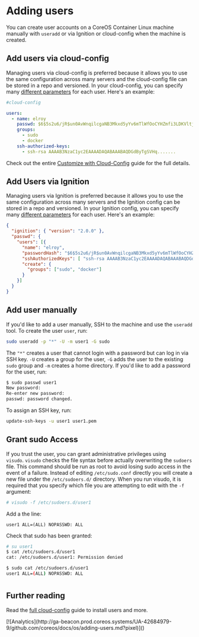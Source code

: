 # Adding users

You can create user accounts on a CoreOS Container Linux machine manually with `useradd` or via Ignition or cloud-config when the machine is created.

## Add users via cloud-config

Managing users via cloud-config is preferred because it allows you to use the same configuration across many servers and the cloud-config file can be stored in a repo and versioned. In your cloud-config, you can specify many [different parameters](https://github.com/coreos/coreos-cloudinit/blob/master/Documentation/cloud-config.md/#users) for each user. Here's an example:

```yaml
#cloud-config

users:
  - name: elroy
    passwd: $6$5s2u6/jR$un0AvWnqilcgaNB3Mkxd5yYv6mTlWfOoCYHZmfi3LDKVltj.E8XNKEcwWm...
    groups:
      - sudo
      - docker
    ssh-authorized-keys:
      - ssh-rsa AAAAB3NzaC1yc2EAAAADAQABAAABAQDGdByTgSVHq.......
```

Check out the entire [Customize with Cloud-Config](https://github.com/coreos/coreos-cloudinit/blob/master/Documentation/cloud-config.md/) guide for the full details.

## Add Users via Ignition

Managing users via Ignition is preferred because it allows you to use the same configuration across many servers and the Ignition config can be stored in a repo and versioned. In your Ignition config, you can specify many [different parameters](https://github.com/coreos/ignition/blob/master/doc/configuration.md) for each user. Here's an example:

```json
{
  "ignition": { "version": "2.0.0" },
  "passwd": {
    "users": [{
      "name": "elroy",
      "passwordHash": "$6$5s2u6/jR$un0AvWnqilcgaNB3Mkxd5yYv6mTlWfOoCYHZmfi3LDKVltj.E8XNKEcwWm...",
      "sshAuthorizedKeys": [ "ssh-rsa AAAAB3NzaC1yc2EAAAADAQABAAABAQDGdByTgSVHq......." ],
      "create": {
        "groups": ["sudo", "docker"]
      }
    }]
  }
}
```

## Add user manually

If you'd like to add a user manually, SSH to the machine and use the `useradd` tool. To create the user `user`, run:

```sh
sudo useradd -p "*" -U -m user1 -G sudo
```

The `"*"` creates a user that cannot login with a password but can log in via SSH key. `-U` creates a group for the user, `-G` adds the user to the existing `sudo` group and `-m` creates a home directory. If you'd like to add a password for the user, run:

```sh
$ sudo passwd user1
New password:
Re-enter new password:
passwd: password changed.
```

To assign an SSH key, run:

```sh
update-ssh-keys -u user1 user1.pem
```

## Grant sudo Access

If you trust the user, you can grant administrative privileges using `visudo`. `visudo` checks the file syntax before actually overwriting the `sudoers` file. This command should be run as root to avoid losing sudo access in the event of a failure. Instead of editing `/etc/sudo.conf` directly you will create a new file under the `/etc/sudoers.d/` directory. When you run visudo, it is required that you specify which file you are attempting to edit with the `-f` argument: 

```sh
# visudo -f /etc/sudoers.d/user1
```

Add a the line:

```
user1 ALL=(ALL) NOPASSWD: ALL
```

Check that sudo has been granted:

```sh
# su user1
$ cat /etc/sudoers.d/user1
cat: /etc/sudoers.d/user1: Permission denied

$ sudo cat /etc/sudoers.d/user1
user1 ALL=(ALL) NOPASSWD: ALL
```

#

## Further reading

Read the [full cloud-config](https://github.com/coreos/coreos-cloudinit/blob/master/Documentation/cloud-config.md/) guide to install users and more.

<!-- BEGIN ANALYTICS --> [![Analytics](http://ga-beacon.prod.coreos.systems/UA-42684979-9/github.com/coreos/docs/os/adding-users.md?pixel)]() <!-- END ANALYTICS -->